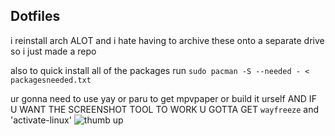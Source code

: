 ## Dotfiles
i reinstall arch ALOT and i hate having to archive these onto a separate drive so i just made a repo


also to quick install all of the packages run
```sudo pacman -S --needed - < packagesneeded.txt```

ur gonna need to use yay or paru to get mpvpaper or build it urself
AND IF U WANT THE SCREENSHOT TOOL TO WORK U GOTTA GET `wayfreeze` and 'activate-linux'
![thumb up](https://media1.tenor.com/m/DtD4LZbctTIAAAAd/tamm-cat.gif)
